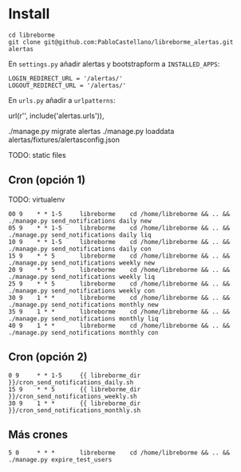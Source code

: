 Install
=======

```
cd libreborme
git clone git@github.com:PabloCastellano/libreborme_alertas.git alertas
```

En `settings.py` añadir alertas y bootstrapform a `INSTALLED_APPS`:

```
LOGIN_REDIRECT_URL = '/alertas/'
LOGOUT_REDIRECT_URL = '/alertas/'
```

En `urls.py` añadir a `urlpatterns`:

url(r'', include('alertas.urls')),

./manage.py migrate alertas
./manage.py loaddata alertas/fixtures/alertasconfig.json

TODO: static files

Cron (opción 1)
---------------

TODO: virtualenv

```
00 9    * * 1-5     libreborme    cd /home/libreborme && .. && ./manage.py send_notifications daily new
05 9    * * 1-5     libreborme    cd /home/libreborme && .. && ./manage.py send_notifications daily liq
10 9    * * 1-5     libreborme    cd /home/libreborme && .. && ./manage.py send_notifications daily con
15 9    * * 5       libreborme    cd /home/libreborme && .. && ./manage.py send_notifications weekly new
20 9    * * 5       libreborme    cd /home/libreborme && .. && ./manage.py send_notifications weekly liq
25 9    * * 5       libreborme    cd /home/libreborme && .. && ./manage.py send_notifications weekly con
30 9    1 * *       libreborme    cd /home/libreborme && .. && ./manage.py send_notifications monthly new
35 9    1 * *       libreborme    cd /home/libreborme && .. && ./manage.py send_notifications monthly liq
40 9    1 * *       libreborme    cd /home/libreborme && .. && ./manage.py send_notifications monthly con
```

Cron (opción 2)
---------------

```
0 9     * * 1-5     {{ libreborme_dir }}/cron_send_notifications_daily.sh
15 9    * * 5       {{ libreborme_dir }}/cron_send_notifications_weekly.sh
30 9    1 * *       {{ libreborme_dir }}/cron_send_notifications_monthly.sh
```


Más crones
----------

```
5 0     * * *       libreborme    cd /home/libreborme && .. && ./manage.py expire_test_users
```

